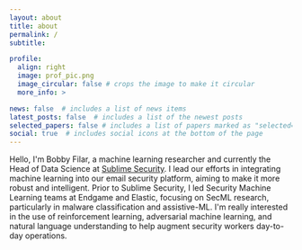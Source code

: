 ```yaml
---
layout: about
title: about
permalink: /
subtitle: 

profile:
  align: right
  image: prof_pic.png
  image_circular: false # crops the image to make it circular
  more_info: >

news: false  # includes a list of news items
latest_posts: false  # includes a list of the newest posts
selected_papers: false # includes a list of papers marked as "selected={true}"
social: true  # includes social icons at the bottom of the page
---
```


Hello, I'm Bobby Filar, a machine learning researcher and currently the Head of Data Science at [Sublime Security](https://sublime.security/). I lead our efforts in integrating machine learning into our email security platform, aiming to make it more robust and intelligent. Prior to Sublime Security, I led Security Machine Learning teams at Endgame and Elastic, focusing on SecML research, particularly in malware classification and assistive-ML. I'm really interested in the use of reinforcement learning, adversarial machine learning, and natural language understanding to help augment security workers day-to-day operations.
